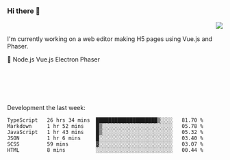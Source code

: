 ### Hi there 👋

<img align="right" src="https://github-readme-stats.vercel.app/api?username=jasonpanggo"/>

<br>
<p align="left">
I'm currently working on a web editor making H5 pages using Vue.js and Phaser.
</p>
<p align="left">
📖 Node.js Vue.js Electron Phaser
</p>
<br>
<br>
<br>
<br>

Development the last week:
<!--START_SECTION:waka-->

```text
TypeScript   26 hrs 34 mins  ████████████████████▒░░░░   81.70 %
Markdown     1 hr 52 mins    █▒░░░░░░░░░░░░░░░░░░░░░░░   05.78 %
JavaScript   1 hr 43 mins    █▒░░░░░░░░░░░░░░░░░░░░░░░   05.32 %
JSON         1 hr 6 mins     █░░░░░░░░░░░░░░░░░░░░░░░░   03.40 %
SCSS         59 mins         ▓░░░░░░░░░░░░░░░░░░░░░░░░   03.07 %
HTML         8 mins          ░░░░░░░░░░░░░░░░░░░░░░░░░   00.44 %
```

<!--END_SECTION:waka-->

<!--
**JASONPANGGO/jasonpanggo** is a ✨ _special_ ✨ repository because its `README.md` (this file) appears on your GitHub profile.

Here are some ideas to get you started:

- 🔭 I’m currently working on ...
- 🌱 I’m currently learning ...
- 👯 I’m looking to collaborate on ...
- 🤔 I’m looking for help with ...
- 💬 Ask me about ...
- 📫 How to reach me: ...
- 😄 Pronouns: ...
- ⚡ Fun fact: ...
-->
